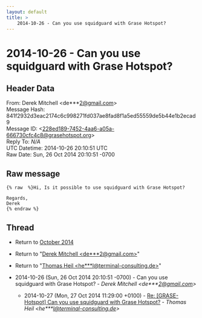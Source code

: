 ```yaml
---
layout: default
title: >
    2014-10-26 - Can you use squidguard with Grase Hotspot?
---
```


# 2014-10-26 - Can you use squidguard with Grase Hotspot?

## Header Data

From: Derek Mitchell \<de***2@gmail.com\><br>
Message Hash: 841f2932d3eac2174c6c998271fd037ae8fad8f1a5ed55559de5b44e1b2ecad9<br>
Message ID: \<228ed189-7452-4aa6-a05a-666730cfc4c8@grasehotspot.org\><br>
Reply To: _N/A_<br>
UTC Datetime: 2014-10-26 20:10:51 UTC<br>
Raw Date: Sun, 26 Oct 2014 20:10:51 -0700<br>

## Raw message

```
{% raw  %}Hi, Is it possible to use squidguard with Grase Hotspot?

Regards,
Derek
{% endraw %}
```

## Thread

+ Return to [October 2014](/archive/2014/10)

+ Return to "[Derek Mitchell <de***2<span>@</span>gmail.com>](/authors/de___2_at_gmail_com)"
+ Return to "[Thomas Heil <he***l<span>@</span>terminal-consulting.de>](/authors/he___l_at_terminalconsulting_de)"

+ 2014-10-26 (Sun, 26 Oct 2014 20:10:51 -0700) - Can you use squidguard with Grase Hotspot? - _Derek Mitchell \<de***2@gmail.com\>_
  + 2014-10-27 (Mon, 27 Oct 2014 11:29:00 +0100) - [Re: [GRASE-Hotspot] Can you use squidguard with Grase Hotspot?](/archive/2014/10/345e29136f742970fd0a7bc0c14cf631924f95f2619136595a78a0e67cdb783d) - _Thomas Heil \<he***l@terminal-consulting.de\>_

